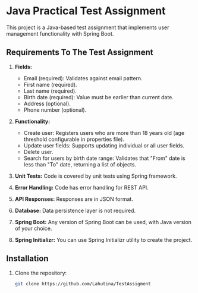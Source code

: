 # Java Practical Test Assignment

This project is a Java-based test assignment that implements user management functionality with Spring Boot.

## Requirements To The Test Assignment

1. **Fields:**
    - Email (required): Validates against email pattern.
    - First name (required).
    - Last name (required).
    - Birth date (required): Value must be earlier than current date.
    - Address (optional).
    - Phone number (optional).

2. **Functionality:**
    - Create user: Registers users who are more than 18 years old (age threshold configurable in properties file).
    - Update user fields: Supports updating individual or all user fields.
    - Delete user.
    - Search for users by birth date range: Validates that "From" date is less than "To" date, returning a list of objects.

3. **Unit Tests:** Code is covered by unit tests using Spring framework.

4. **Error Handling:** Code has error handling for REST API.

5. **API Responses:** Responses are in JSON format.

6. **Database:** Data persistence layer is not required.

7. **Spring Boot:** Any version of Spring Boot can be used, with Java version of your choice.

8. **Spring Initializr:** You can use Spring Initializr utility to create the project.

## Installation

1. Clone the repository:
   ```bash
   git clone https://github.com/Lahutina/TestAssigment
